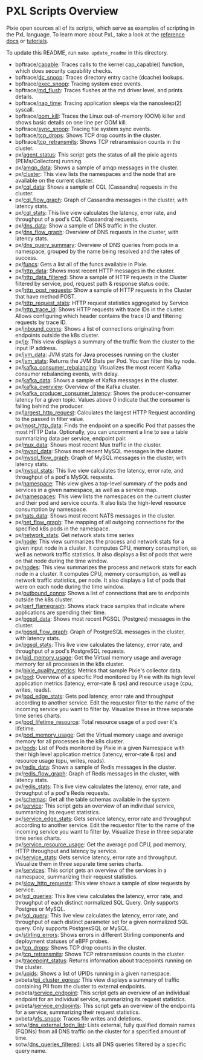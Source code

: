 <!-- The text in this file is automatically generated by the update_readme.py script. -->
# PXL Scripts Overview

Pixie open sources all of its scripts, which serve as examples of scripting in the PxL language.
To learn more about PxL, take a look at the [reference docs](https://docs.px.dev/reference/pxl) or [tutorials](https://docs.px.dev/tutorials/pxl-scripts/write-pxl-scripts/).

To update this README, run `make update_readme` in this directory.
- bpftrace/[capable](https://github.com/pixie-io/pixie/tree/main/src/pxl_scripts/bpftrace/capable): Traces calls to the kernel cap_capable() function, which does security capability checks.
- bpftrace/[dc_snoop](https://github.com/pixie-io/pixie/tree/main/src/pxl_scripts/bpftrace/dc_snoop): Traces directory entry cache (dcache) lookups.
- bpftrace/[exec_snoop](https://github.com/pixie-io/pixie/tree/main/src/pxl_scripts/bpftrace/exec_snoop): Tracing system exec events.
- bpftrace/[md_flush](https://github.com/pixie-io/pixie/tree/main/src/pxl_scripts/bpftrace/md_flush): Traces flushes at the md driver level, and prints details.
- bpftrace/[nap_time](https://github.com/pixie-io/pixie/tree/main/src/pxl_scripts/bpftrace/nap_time): Tracing application sleeps via the nanosleep(2) syscall.
- bpftrace/[oom_kill](https://github.com/pixie-io/pixie/tree/main/src/pxl_scripts/bpftrace/oom_kill): Traces the Linux out-of-memory (OOM) killer and shows basic details on one line per OOM kill.
- bpftrace/[sync_snoop](https://github.com/pixie-io/pixie/tree/main/src/pxl_scripts/bpftrace/sync_snoop): Tracing file system sync events.
- bpftrace/[tcp_drops](https://github.com/pixie-io/pixie/tree/main/src/pxl_scripts/bpftrace/tcp_drops): Shows TCP drop counts in the cluster.
- bpftrace/[tcp_retransmits](https://github.com/pixie-io/pixie/tree/main/src/pxl_scripts/bpftrace/tcp_retransmits): Shows TCP retransmission counts in the cluster.
- px/[agent_status](https://github.com/pixie-io/pixie/tree/main/src/pxl_scripts/px/agent_status): This script gets the status of all the pixie agents (PEMs/Collectors) running.
- px/[amqp_data](https://github.com/pixie-io/pixie/tree/main/src/pxl_scripts/px/amqp_data): Shows a sample of amqp messages in the cluster.
- px/[cluster](https://github.com/pixie-io/pixie/tree/main/src/pxl_scripts/px/cluster): This view lists the namespaces and the node that are available on the current cluster.
- px/[cql_data](https://github.com/pixie-io/pixie/tree/main/src/pxl_scripts/px/cql_data): Shows a sample of CQL (Cassandra) requests in the cluster.
- px/[cql_flow_graph](https://github.com/pixie-io/pixie/tree/main/src/pxl_scripts/px/cql_flow_graph): Graph of Cassandra messages in the cluster, with latency stats.
- px/[cql_stats](https://github.com/pixie-io/pixie/tree/main/src/pxl_scripts/px/cql_stats): This live view calculates the latency, error rate, and throughput of a pod's CQL (Cassandra) requests.
- px/[dns_data](https://github.com/pixie-io/pixie/tree/main/src/pxl_scripts/px/dns_data): Show a sample of DNS traffic in the cluster.
- px/[dns_flow_graph](https://github.com/pixie-io/pixie/tree/main/src/pxl_scripts/px/dns_flow_graph): Overview of DNS requests in the cluster, with latency stats.
- px/[dns_query_summary](https://github.com/pixie-io/pixie/tree/main/src/pxl_scripts/px/dns_query_summary): Overview of DNS queries from pods in a namespace, grouped by the name being resolved and the rates of success.
- px/[funcs](https://github.com/pixie-io/pixie/tree/main/src/pxl_scripts/px/funcs): Gets a list all of the funcs available in Pixie.
- px/[http_data](https://github.com/pixie-io/pixie/tree/main/src/pxl_scripts/px/http_data): Shows most recent HTTP messages in the cluster.
- px/[http_data_filtered](https://github.com/pixie-io/pixie/tree/main/src/pxl_scripts/px/http_data_filtered): Show a sample of HTTP requests in the Cluster filtered by service, pod, request path & response status code.
- px/[http_post_requests](https://github.com/pixie-io/pixie/tree/main/src/pxl_scripts/px/http_post_requests): Show a sample of HTTP requests in the Cluster that have method POST.
- px/[http_request_stats](https://github.com/pixie-io/pixie/tree/main/src/pxl_scripts/px/http_request_stats): HTTP request statistics aggregated by Service
- px/[http_trace_id](https://github.com/pixie-io/pixie/tree/main/src/pxl_scripts/px/http_trace_id): Shows HTTP requests with trace IDs in the cluster. Allows configuring which header contains the trace ID and filtering requests by trace ID.
- px/[inbound_conns](https://github.com/pixie-io/pixie/tree/main/src/pxl_scripts/px/inbound_conns): Shows a list of connections originating from endpoints outside the k8s cluster.
- px/[ip](https://github.com/pixie-io/pixie/tree/main/src/pxl_scripts/px/ip): This view displays a summary of the traffic from the cluster to the input IP address.
- px/[jvm_data](https://github.com/pixie-io/pixie/tree/main/src/pxl_scripts/px/jvm_data): JVM stats for Java processes running on the cluster
- px/[jvm_stats](https://github.com/pixie-io/pixie/tree/main/src/pxl_scripts/px/jvm_stats): Returns the JVM Stats per Pod. You can filter this by node.
- px/[kafka_consumer_rebalancing](https://github.com/pixie-io/pixie/tree/main/src/pxl_scripts/px/kafka_consumer_rebalancing): Visualizes the most recent Kafka consumer rebalancing events, with delay.
- px/[kafka_data](https://github.com/pixie-io/pixie/tree/main/src/pxl_scripts/px/kafka_data): Shows a sample of Kafka messages in the cluster.
- px/[kafka_overview](https://github.com/pixie-io/pixie/tree/main/src/pxl_scripts/px/kafka_overview): Overview of the Kafka cluster.
- px/[kafka_producer_consumer_latency](https://github.com/pixie-io/pixie/tree/main/src/pxl_scripts/px/kafka_producer_consumer_latency): Shows the producer-consumer latency for a given topic. Values above 0 indicate that the consumer is falling behind the producer.
- px/[largest_http_request](https://github.com/pixie-io/pixie/tree/main/src/pxl_scripts/px/largest_http_request): Calculates the largest HTTP Request according to the passed in filter value.
- px/[most_http_data](https://github.com/pixie-io/pixie/tree/main/src/pxl_scripts/px/most_http_data): Finds the endpoint on a specific Pod that passes the most HTTP Data. Optionally, you can uncomment a line to see a table summarizing data per service, endpoint pair.
- px/[mux_data](https://github.com/pixie-io/pixie/tree/main/src/pxl_scripts/px/mux_data): Shows most recent Mux traffic in the cluster.
- px/[mysql_data](https://github.com/pixie-io/pixie/tree/main/src/pxl_scripts/px/mysql_data): Shows most recent MySQL messages in the cluster.
- px/[mysql_flow_graph](https://github.com/pixie-io/pixie/tree/main/src/pxl_scripts/px/mysql_flow_graph): Graph of MySQL messages in the cluster, with latency stats.
- px/[mysql_stats](https://github.com/pixie-io/pixie/tree/main/src/pxl_scripts/px/mysql_stats): This live view calculates the latency, error rate, and throughput of a pod's MySQL requests.
- px/[namespace](https://github.com/pixie-io/pixie/tree/main/src/pxl_scripts/px/namespace): This view gives a top-level summary of the pods and services in a given namespace, as well as a service map.
- px/[namespaces](https://github.com/pixie-io/pixie/tree/main/src/pxl_scripts/px/namespaces): This view lists the namespaces on the current cluster and their pod and service counts. It also lists the high-level resource consumption by namespace.
- px/[nats_data](https://github.com/pixie-io/pixie/tree/main/src/pxl_scripts/px/nats_data): Shows most recent NATS messages in the cluster.
- px/[net_flow_graph](https://github.com/pixie-io/pixie/tree/main/src/pxl_scripts/px/net_flow_graph): The mapping of all outgoing connections for the specified k8s pods in the namespace.
- px/[network_stats](https://github.com/pixie-io/pixie/tree/main/src/pxl_scripts/px/network_stats): Get network stats time series
- px/[node](https://github.com/pixie-io/pixie/tree/main/src/pxl_scripts/px/node): This view summarizes the process and network stats for a given input node in a cluster. It computes CPU, memory consumption, as well as network traffic statistics. It also displays a list of pods that were on that node during the time window.
- px/[nodes](https://github.com/pixie-io/pixie/tree/main/src/pxl_scripts/px/nodes): This view summarizes the process and network stats for each node in a cluster. It computes CPU, memory consumption, as well as network traffic statistics, per node. It also displays a list of pods that were on each node during the time window.
- px/[outbound_conns](https://github.com/pixie-io/pixie/tree/main/src/pxl_scripts/px/outbound_conns): Shows a list of connections that are to endpoints outside the k8s cluster.
- px/[perf_flamegraph](https://github.com/pixie-io/pixie/tree/main/src/pxl_scripts/px/perf_flamegraph): Shows stack trace samples that indicate where applications are spending their time.
- px/[pgsql_data](https://github.com/pixie-io/pixie/tree/main/src/pxl_scripts/px/pgsql_data): Shows most recent PGSQL (Postgres) messages in the cluster.
- px/[pgsql_flow_graph](https://github.com/pixie-io/pixie/tree/main/src/pxl_scripts/px/pgsql_flow_graph): Graph of PostgreSQL messages in the cluster, with latency stats.
- px/[pgsql_stats](https://github.com/pixie-io/pixie/tree/main/src/pxl_scripts/px/pgsql_stats): This live view calculates the latency, error rate, and throughput of a pod's PostgreSQL requests.
- px/[pid_memory_usage](https://github.com/pixie-io/pixie/tree/main/src/pxl_scripts/px/pid_memory_usage): Get the Virtual memory usage and average memory for all processes in the k8s cluster.
- px/[pixie_quality_metrics](https://github.com/pixie-io/pixie/tree/main/src/pxl_scripts/px/pixie_quality_metrics): Metrics that sample Pixie's collector data.
- px/[pod](https://github.com/pixie-io/pixie/tree/main/src/pxl_scripts/px/pod): Overview of a specific Pod monitored by Pixie with its high level application metrics (latency, error-rate & rps) and resource usage (cpu, writes, reads).
- px/[pod_edge_stats](https://github.com/pixie-io/pixie/tree/main/src/pxl_scripts/px/pod_edge_stats): Gets pod latency, error rate and throughput according to another service. Edit the requestor filter to the name of the incoming service you want to filter by. Visualize these in three separate time series charts.
- px/[pod_lifetime_resource](https://github.com/pixie-io/pixie/tree/main/src/pxl_scripts/px/pod_lifetime_resource): Total resource usage of a pod over it's lifetime.
- px/[pod_memory_usage](https://github.com/pixie-io/pixie/tree/main/src/pxl_scripts/px/pod_memory_usage): Get the Virtual memory usage and average memory for all processes in the k8s cluster.
- px/[pods](https://github.com/pixie-io/pixie/tree/main/src/pxl_scripts/px/pods): List of Pods monitored by Pixie in a given Namespace with their high level application metrics (latency, error-rate & rps) and resource usage (cpu, writes, reads).
- px/[redis_data](https://github.com/pixie-io/pixie/tree/main/src/pxl_scripts/px/redis_data): Shows a sample of Redis messages in the cluster.
- px/[redis_flow_graph](https://github.com/pixie-io/pixie/tree/main/src/pxl_scripts/px/redis_flow_graph): Graph of Redis messages in the cluster, with latency stats.
- px/[redis_stats](https://github.com/pixie-io/pixie/tree/main/src/pxl_scripts/px/redis_stats): This live view calculates the latency, error rate, and throughput of a pod's Redis requests.
- px/[schemas](https://github.com/pixie-io/pixie/tree/main/src/pxl_scripts/px/schemas): Get all the table schemas available in the system
- px/[service](https://github.com/pixie-io/pixie/tree/main/src/pxl_scripts/px/service): This script gets an overview of an individual service, summarizing its request statistics.
- px/[service_edge_stats](https://github.com/pixie-io/pixie/tree/main/src/pxl_scripts/px/service_edge_stats): Gets service latency, error rate and throughput according to another service. Edit the requestor filter to the name of the incoming service you want to filter by. Visualize these in three separate time series charts.
- px/[service_resource_usage](https://github.com/pixie-io/pixie/tree/main/src/pxl_scripts/px/service_resource_usage): Get the average pod CPU, pod memory, HTTP throughput and latency by service.
- px/[service_stats](https://github.com/pixie-io/pixie/tree/main/src/pxl_scripts/px/service_stats): Gets service latency, error rate and throughput. Visualize them in three separate time series charts.
- px/[services](https://github.com/pixie-io/pixie/tree/main/src/pxl_scripts/px/services): This script gets an overview of the services in a namespace, summarizing their request statistics.
- px/[slow_http_requests](https://github.com/pixie-io/pixie/tree/main/src/pxl_scripts/px/slow_http_requests): This view shows a sample of slow requests by service.
- px/[sql_queries](https://github.com/pixie-io/pixie/tree/main/src/pxl_scripts/px/sql_queries): This live view calculates the latency, error rate, and throughput of each distinct normalized SQL Query. Only supports Postgres or MySQL.
- px/[sql_query](https://github.com/pixie-io/pixie/tree/main/src/pxl_scripts/px/sql_query): This live view calculates the latency, error rate, and throughput of each distinct parameter set for a given normalized SQL query. Only supports PostgresSQL or MySQL.
- px/[stirling_errors](https://github.com/pixie-io/pixie/tree/main/src/pxl_scripts/px/stirling_errors): Shows errors in different Stirling components and deployment statuses of eBPF probes.
- px/[tcp_drops](https://github.com/pixie-io/pixie/tree/main/src/pxl_scripts/px/tcp_drops): Shows TCP drop counts in the cluster.
- px/[tcp_retransmits](https://github.com/pixie-io/pixie/tree/main/src/pxl_scripts/px/tcp_retransmits): Shows TCP retransmission counts in the cluster.
- px/[tracepoint_status](https://github.com/pixie-io/pixie/tree/main/src/pxl_scripts/px/tracepoint_status): Returns information about tracepoints running on the cluster.
- px/[upids](https://github.com/pixie-io/pixie/tree/main/src/pxl_scripts/px/upids): Shows a list of UPIDs running in a given namespace.
- pxbeta/[pii_cluster_egress](https://github.com/pixie-io/pixie/tree/main/src/pxl_scripts/pxbeta/pii_cluster_egress): This view displays a summary of traffic containing PII from the cluster to external endpoints.
- pxbeta/[service_endpoint](https://github.com/pixie-io/pixie/tree/main/src/pxl_scripts/pxbeta/service_endpoint): This script gets an overview of an individual endpoint for an individual service, summarizing its request statistics.
- pxbeta/[service_endpoints](https://github.com/pixie-io/pixie/tree/main/src/pxl_scripts/pxbeta/service_endpoints): This script gets an overview of the endpoints for a service, summarizing their request statistics.
- pxbeta/[vfs_snoop](https://github.com/pixie-io/pixie/tree/main/src/pxl_scripts/pxbeta/vfs_snoop): Traces file writes and deletions.
- sotw/[dns_external_fqdn_list](https://github.com/pixie-io/pixie/tree/main/src/pxl_scripts/sotw/dns_external_fqdn_list): Lists external, fully qualified domain names (FQDNs) from all DNS traffic on the cluster for a specified amount of time.
- sotw/[dns_queries_filtered](https://github.com/pixie-io/pixie/tree/main/src/pxl_scripts/sotw/dns_queries_filtered): Lists all DNS queries filtered by a specific query name.
